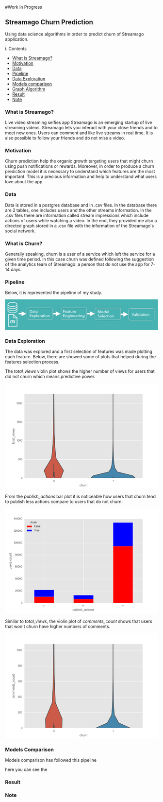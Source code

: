 #Work in Progress

## Streamago Churn Prediction
Using data science algorithms in order to predict churn of Streamago application.

i. Contents
+ [What is Streamago?](#streamago)
+ [Motivation](#motivation)
+ [Data](#data)
+ [Pipeline](#pipeline)
+ [Data Exploration](#data_exploration)
+ [Models comparison](#model_comparison)
+ [Graph Algorithm](#graph_algorithm)
+ [Result](#result)
+ [Note](#note)


### <a name="streamago"></a> What is Streamago?
Live video streaming selfies app Streamago is an emerging startup of live streaming videos. Streamago lets you interact with your close friends and to meet new ones. Users can comment and like live streams in real time. It is also possible to follow your friends and do not miss a video.

### <a name="motivation"></a> Motivation
Churn prediction help the organic growth targeting users that might churn using push notifications or rewards. Moreover, in order to produce a churn prediction model it is necessary to understand which features are the most important. This is a precious information and help to understand what users love about the app.

### <a name="data"></a> Data
Data is stored in a postgres database and in .csv files. In the database there are 2 tables, one includes users and the other streams information. In the .csv files there are information called stream impressions which include actions of users while watching a video. In the end, they provided me also a directed graph stored in a .csv file with the information of the Streamago's social network.

### <a name="pipeline"></a> What is Churn?
Generally speaking, churn is a user of a service which left the service for a given time period. In this case churn was defined following the suggestion of the analytics team of Streamago: a person that do not use the app for 7-14 days.

### <a name="pipeline"></a> Pipeline
Below, it is represented the pipeline of my study.

![figure one - Pipeline](pictures/pipeline.png)

### <a name="data_exploration"></a> Data Exploration
The data was explored and a first selection of features was made plotting each feature. Below, there are showed some of plots that helped during the features selection process.

The *total_views* violin plot shows the higher number of views for users that did not churn which means predictive power.

![figure two - Total views](pictures/total_views.png)

From the *publish_actions* bar plot it is noticeable how users that churn tend to publish less actions compare to users that do not churn.

![figure three - Publish Actions](pictures/publish_actions.png)

Similar to *total_views*, the violin plot of *comments_count* shows that users that won't churn have higher numbers of comments.

![figure four - Comments count](pictures/comments_count.png)

### <a name="model_comparison"></a> Models Comparison
Models comparison has followed this pipeline

here you can see the

### <a name="result"></a> Result

### <a name="note"></a> Note
